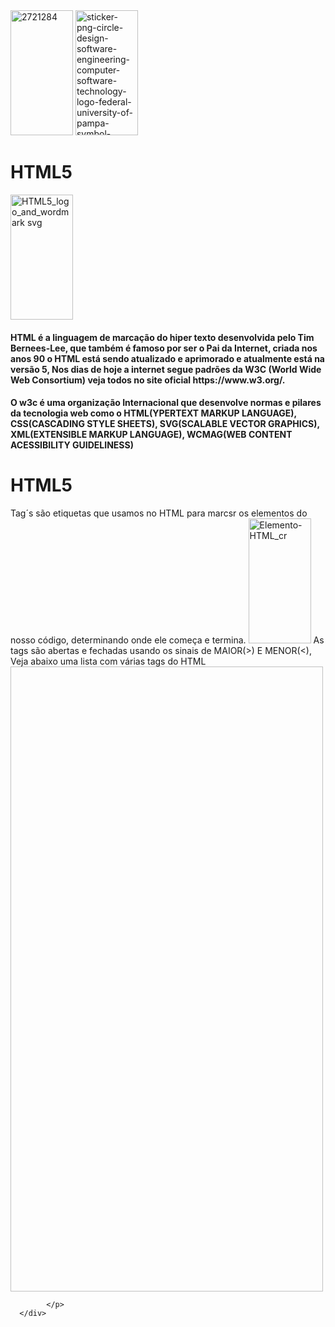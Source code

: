 <div id="readme style="width: 100; height="200"; margin: 0 auto; border: 1px solid black; text-align: center;">  
<div id="imagem1"> 
      <img width="100" height="200" alt="2721284" src="https://github.com/user-attachments/assets/0cb82e3e-bc3b-408f-ab67-25c6bcd3ade0" /> 
      <img width="100" height="200" alt="sticker-png-circle-design-software-engineering-computer-software-technology-logo-federal-university-of-pampa-symbol-microsoft-azure" src="https://github.com/user-attachments/assets/1d6f5033-2aef-49df-be90-7402a2b371aa" />    </div> 
      <div id="textos">
      <h1> HTML5 </h1>
      <img width="100" height="200" alt="HTML5_logo_and_wordmark svg" src="https://github.com/user-attachments/assets/3814711d-a52a-485c-8d93-ced5c2ba877b" />
      <h4> HTML é a linguagem de marcação do hiper texto desenvolvida pelo Tim Bernees-Lee, que também é famoso por ser o Pai da Internet, criada nos anos 90 o HTML está sendo atualizado e aprimorado e atualmente está na versão 5,
      Nos dias de hoje a internet segue padrões da W3C (World Wide Web Consortium) veja todos no site oficial https://www.w3.org/.</h4>  
      <h4> O w3c é uma organização Internacional que desenvolve normas e pilares da tecnologia web como o HTML(YPERTEXT MARKUP LANGUAGE), CSS(CASCADING STYLE SHEETS), SVG(SCALABLE VECTOR GRAPHICS), XML(EXTENSIBLE MARKUP LANGUAGE), WCMAG(WEB CONTENT ACESSIBILITY GUIDELINESS)
      </h4>
            <h1> HTML5 </h1>
            <p> Tag´s são etiquetas que usamos no HTML para marcsr os elementos do nosso código, determinando onde ele começa e termina.
            <img <img width="100" height="200" alt="Elemento-HTML_cr" src="https://github.com/user-attachments/assets/c470b677-cec5-4c84-b610-265ec7ef25ef" />
              As tags são abertas e fechadas usando os sinais de MAIOR(>) E MENOR(<), Veja abaixo uma lista com várias tags do HTML 
             <img width="500" height="1000" ![R](https://github.com/user-attachments/assets/b09294d6-2038-4342-b0c9-d00ef6d9362f) />
               
            </p>
      </div>


      
</div> 











